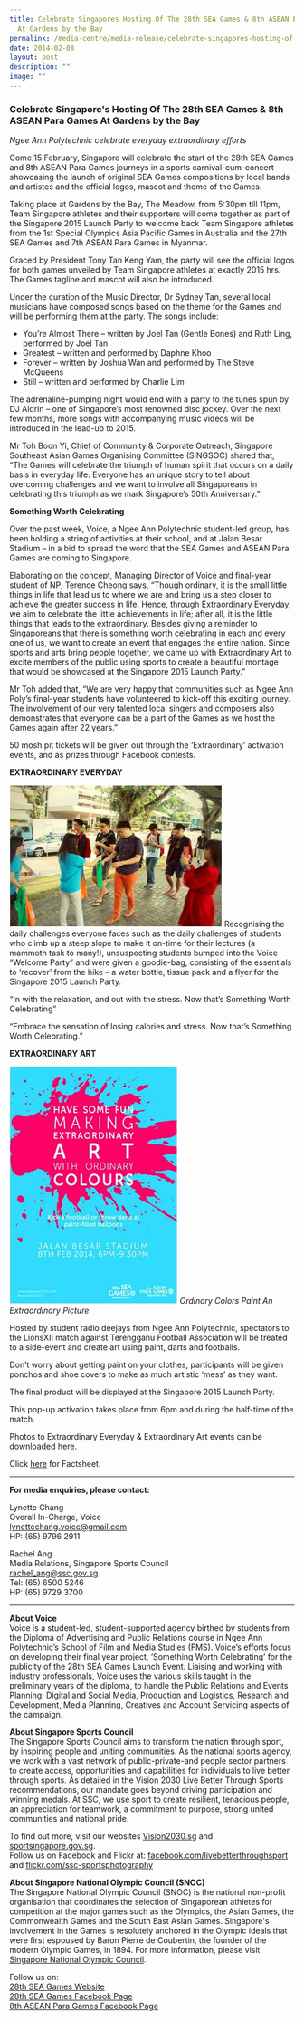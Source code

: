 ```yaml
---
title: Celebrate Singapores Hosting Of The 28th SEA Games & 8th ASEAN Para Games
  At Gardens by the Bay
permalink: /media-centre/media-release/celebrate-singapores-hosting-of-the-28th-sea-games-8th-asean-para/
date: 2014-02-08
layout: post
description: ""
image: ""
---
```

### **Celebrate Singapore's Hosting Of The 28th SEA Games & 8th ASEAN Para Games At Gardens by the Bay**
_Ngee Ann Polytechnic celebrate everyday extraordinary efforts_

Come 15 February, Singapore will celebrate the start of the 28th SEA Games and 8th ASEAN Para Games journeys in a sports carnival-cum-concert showcasing the launch of original SEA Games compositions by local bands and artistes and the official logos, mascot and theme of the Games.

Taking place at Gardens by the Bay, The Meadow, from 5:30pm till 11pm, Team Singapore athletes and their supporters will come together as part of the Singapore 2015 Launch Party to welcome back Team Singapore athletes from the 1st Special Olympics Asia Pacific Games in Australia and the 27th SEA Games and 7th ASEAN Para Games in Myanmar.

Graced by President Tony Tan Keng Yam, the party will see the official logos for both games unveiled by Team Singapore athletes at exactly 2015 hrs. The Games tagline and mascot will also be introduced.

Under the curation of the Music Director, Dr Sydney Tan, several local musicians have composed songs based on the theme for the Games and will be performing them at the party. The songs include:

*   You’re Almost There – written by Joel Tan (Gentle Bones) and Ruth Ling, performed by Joel Tan
*   Greatest – written and performed by Daphne Khoo
*   Forever – written by Joshua Wan and performed by The Steve McQueens
*   Still – written and performed by Charlie Lim

The adrenaline-pumping night would end with a party to the tunes spun by DJ Aldrin – one of Singapore’s most renowned disc jockey. Over the next few months, more songs with accompanying music videos will be introduced in the lead-up to 2015.

Mr Toh Boon Yi, Chief of Community & Corporate Outreach, Singapore Southeast Asian Games Organising Committee (SINGSOC) shared that, “The Games will celebrate the triumph of human spirit that occurs on a daily basis in everyday life. Everyone has an unique story to tell about overcoming challenges and we want to involve all Singaporeans in celebrating this triumph as we mark Singapore’s 50th Anniversary.”

**Something Worth Celebrating**

Over the past week, Voice, a Ngee Ann Polytechnic student-led group, has been holding a string of activities at their school, and at Jalan Besar Stadium – in a bid to spread the word that the SEA Games and ASEAN Para Games are coming to Singapore.

Elaborating on the concept, Managing Director of Voice and final-year student of NP, Terence Cheong says, “Though ordinary, it is the small little things in life that lead us to where we are and bring us a step closer to achieve the greater success in life. Hence, through Extraordinary Everyday, we aim to celebrate the little achievements in life; after all, it is the little things that leads to the extraordinary. Besides giving a reminder to Singaporeans that there is something worth celebrating in each and every one of us, we want to create an event that engages the entire nation. Since sports and arts bring people together, we came up with Extraordinary Art to excite members of the public using sports to create a beautiful montage that would be showcased at the Singapore 2015 Launch Party.”

Mr Toh added that, “We are very happy that communities such as Ngee Ann Poly’s final-year students have volunteered to kick-off this exciting journey. The involvement of our very talented local singers and composers also demonstrates that everyone can be a part of the Games as we host the Games again after 22 years.”

50 mosh pit tickets will be given out through the ‘Extraordinary’ activation events, and as prizes through Facebook contests.

**EXTRAORDINARY EVERYDAY**

![1 EXTRAORDINARY EVERYDAY](/images/Media%20Centre/Media%20Release/2014/February/1%20EXTRAORDINARY%20EVERYDAY.jpeg)
Recognising the daily challenges everyone faces such as the daily challenges of students who climb up a steep slope to make it on-time for their lectures (a mammoth task to many!), unsuspecting students bumped into the Voice “Welcome Party” and were given a goodie-bag, consisting of the essentials to ‘recover’ from the hike – a water bottle, tissue pack and a flyer for the Singapore 2015 Launch Party.

“In with the relaxation, and out with the stress. Now that’s Something Worth Celebrating”

“Embrace the sensation of losing calories and stress. Now that’s Something Worth Celebrating.”

**EXTRAORDINARY ART**

![2 EXTRAORDINARY ART](/images/Media%20Centre/Media%20Release/2014/February/2%20EXTRAORDINARY%20ART.jpeg)
*Ordinary Colors Paint An Extraordinary Picture*

Hosted by student radio deejays from Ngee Ann Polytechnic, spectators to the LionsXII match against Terengganu Football Association will be treated to a side-event and create art using paint, darts and footballs.

Don’t worry about getting paint on your clothes, participants will be given ponchos and shoe covers to make as much artistic ‘mess’ as they want.

The final product will be displayed at the Singapore 2015 Launch Party.

This pop-up activation takes place from 6pm and during the half-time of the match.

Photos to Extraordinary Everyday & Extraordinary Art events can be downloaded [here](https://www.dropbox.com/sh/ljfo8pupij4a5f1/gnioLyArGk).

Click [here](/files/Media%20Centre/Media%20Release/2014/February/MEDIA%20RELEASE%20%20CELEBRATE%20SINGAPORES%20HOSTING%20OF%20THE%2028TH%20SEA%20GAMES%20%208TH%20ASEAN%20PARA%20GAMES.pdf) for Factsheet.

---


**For media enquiries, please contact:**
<br>

Lynette Chang<br>
Overall In-Charge, Voice<br>
[lynettechang.voice@gmail.com](mailto:lynettechang.voice@gmail.com)<br>
HP: (65) 9796 2911

Rachel Ang<br>
Media Relations, Singapore Sports Council<br>
[rachel_ang@ssc.gov.sg](mailto:rachel_ang@ssc.gov.sg)<br>
Tel: (65) 6500 5246<br>
HP: (65) 9729 3700

---

**About Voice**<br>
Voice is a student-led, student-supported agency birthed by students from the Diploma of Advertising and Public Relations course in Ngee Ann Polytechnic’s School of Film and Media Studies (FMS). Voice’s efforts focus on developing their final year project, ‘Something Worth Celebrating’ for the publicity of the 28th SEA Games Launch Event. Liaising and working with industry professionals, Voice uses the various skills taught in the preliminary years of the diploma, to handle the Public Relations and Events Planning, Digital and Social Media, Production and Logistics, Research and Development, Media Planning, Creatives and Account Servicing aspects of the campaign.

**About Singapore Sports Council**<br>
The Singapore Sports Council aims to transform the nation through sport, by inspiring people and uniting communities. As the national sports agency, we work with a vast network of public-private-and people sector partners to create access, opportunities and capabilities for individuals to live better through sports. As detailed in the Vision 2030 Live Better Through Sports recommendations, our mandate goes beyond driving participation and winning medals. At SSC, we use sport to create resilient, tenacious people, an appreciation for teamwork, a commitment to purpose, strong united communities and national pride.  

To find out more, visit our websites [Vision2030.sg](/about-us/vision-2030/) and [sportsingapore.gov.sg](https://www.sportsingapore.gov.sg). <br>Follow us on Facebook and Flickr at: [facebook.com/livebetterthroughsport](https://www.facebook.com/livebetterthroughsport) and [flickr.com/ssc-sportsphotography](https://wwww.flickr.com/ssc-sportsphotography)

**About Singapore National Olympic Council (SNOC)**<br>
The Singapore National Olympic Council (SNOC) is the national non-profit organisation that coordinates the selection of Singaporean athletes for competition at the major games such as the Olympics, the Asian Games, the Commonwealth Games and the South East Asian Games. Singapore's involvement in the Games is resolutely anchored in the Olympic ideals that were first espoused by Baron Pierre de Coubertin, the founder of the modern Olympic Games, in 1894. For more information, please visit [Singapore National Olympic Council](https://www.snoc.org.sg).

Follow us on:<br>
[28th SEA Games Website](http://www.seagames2015.com)<br>
[28th SEA Games Facebook Page](http://www.facebook.com/SEAGAMES2015)<br>
[8th ASEAN Para Games Facebook Page](http://www.facebook.com/ASEANPARAGAMES2015)